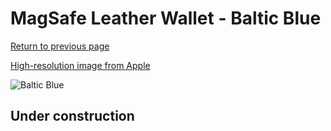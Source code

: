 # MagSafe Leather Wallet - Baltic Blue

[Return to previous page](/wallet)

[High-resolution image from Apple](https://store.storeimages.cdn-apple.com/8756/as-images.apple.com/is/MHLQ3?wid=4500&hei=4500&fmt=png)

<div style="width: 512px"><img src="/almost_uncompressed/MHLQ3.webp" alt="Baltic Blue"></div>

## Under construction
